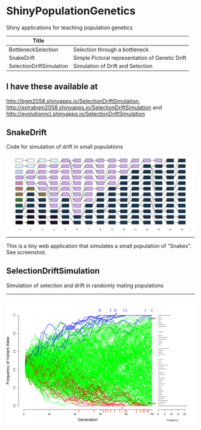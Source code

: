 # ShinyPopulationGenetics
Shiny applications for teaching population genetics

|Title                    |                                                 |
|-------------------------|-------------------------------------------------|
|BottleneckSelection      | Selection through a bottleneck                  |   
|SnakeDrift               | Simple Pictoral representation of Genetic Drift |
|SelectionDriftSimulation | Simulation of Drift and Selection               | 


## I have these available at

<http://bgm2058.shinyapps.io/SelectionDriftSimulation>,  
<http://extrabgm2058.shinyapps.io/SelectionDriftSimulation> and   
<http://evolutionncl.shinyapps.io/SelectionDriftSimulation>



## SnakeDrift


Code for simulation of drift in small populations


![](figs/snakedriftscreenshot.png)

***

This is a tiny web application that simulates a small population of "Snakes".  See screenshot.

## SelectionDriftSimulation

Simulation of selection and drift in randomly mating populations

***
![](figs/selectiondrift.png)
